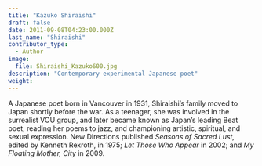 ```yaml
---
title: "Kazuko Shiraishi"
draft: false
date: 2011-09-08T04:23:00.000Z
last_name: "Shiraishi"
contributor_type:
  - Author
image:
  file: Shiraishi_Kazuko600.jpg
description: "Contemporary experimental Japanese poet"
weight:
---
```


A Japanese poet born in Vancouver in 1931, Shiraishi’s family moved to Japan shortly before the war. As a teenager, she was involved in the surrealist VOU group, and later became known as Japan’s leading Beat poet, reading her poems to jazz, and championing artistic, spiritual, and sexual expression. New Directions published _Seasons of Sacred Lust,_ edited by Kenneth Rexroth, in 1975; _Let Those Who Appear_ in 2002; and _My Floating Mother, City_ in 2009.

